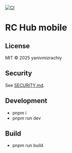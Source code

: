 [![CI](https://github.com/yanivmizrachiy/rc-hub/actions/workflows/ci.yml/badge.svg)](https://github.com/yanivmizrachiy/rc-hub/actions/workflows/ci.yml)

# RC Hub mobile

## License
MIT © 2025 yanivmizrachiy

## Security
See [SECURITY.md](SECURITY.md).

## Development
- pnpm i
- pnpm run dev

## Build
- pnpm run build

